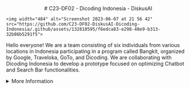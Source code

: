 <p align="center">
# C23-DF02 - Dicoding Indonesia - DiskusAI

    <img width="484" alt="Screenshot 2023-06-07 at 21 56 42" src="https://github.com/C23-DF02-DiskusAI-Dicoding-Indonesia/.github/assets/132810595/f6edca83-e298-48e9-b313-32b86b5291f5">
</p>

Hello everyone! We are a team consisting of six individuals from various locations in Indonesia participating in a program called Bangkit, organized by Google, Traveloka, GoTo, and Dicoding. We are collaborating with Dicoding Indonesia to develop a prototype focused on optimizing Chatbot and Search Bar functionalities. 

<details>
<summary>More Information</summary>
<br>

## DiskusAI
pada suatu hari yang indah terdapat sosok bernama dewi arumsari yang mengumpulkan gembala sapi di kabupaten sragen. 

#### Machine Learning Team
- gawe apa aja
- gawe banyak

#### Cloud Computing Team
- gawe jg

## Repository
#### Machine Learning

#### Cloud Computing

</details>
